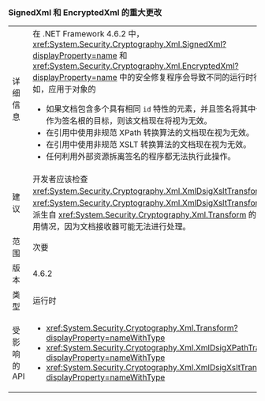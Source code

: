 ### <a name="signedxml-and-encryptedxml-breaking-changes"></a>SignedXml 和 EncryptedXml 的重大更改

|   |   |
|---|---|
|详细信息|在 .NET Framework 4.6.2 中，<xref:System.Security.Cryptography.Xml.SignedXml?displayProperty=name> 和 <xref:System.Security.Cryptography.Xml.EncryptedXml?displayProperty=name> 中的安全修复程序会导致不同的运行时行为。 例如，应用于对象的<ul><li>如果文档包含多个具有相同 <code>id</code> 特性的元素，并且签名将其中一个元素作为签名根的目标，则该文档现在将视为无效。</li><li>在引用中使用非规范 XPath 转换算法的文档现在视为无效。</li><li>在引用中使用非规范 XSLT 转换算法的文档现在视为无效。</li><li>任何利用外部资源拆离签名的程序都无法执行此操作。</li></ul>|
|建议|开发者应该检查 <xref:System.Security.Cryptography.Xml.XmlDsigXsltTransform> 和 <xref:System.Security.Cryptography.Xml.XmlDsigXsltTransform> 以及派生自 <xref:System.Security.Cryptography.Xml.Transform> 的类型的使用情况，因为文档接收器可能无法进行处理。|
|范围|次要|
|版本|4.6.2|
|类型|运行时|
|受影响的 API|<ul><li><xref:System.Security.Cryptography.Xml.Transform?displayProperty=nameWithType></li><li><xref:System.Security.Cryptography.Xml.XmlDsigXPathTransform?displayProperty=nameWithType></li><li><xref:System.Security.Cryptography.Xml.XmlDsigXsltTransform?displayProperty=nameWithType></li></ul>|

